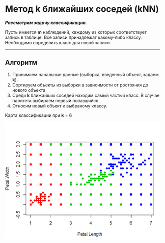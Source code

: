 # Метод k ближайших соседей (kNN)

***Рассмотрим задачу классификации.***

Пусть имеется **m** наблюдений, каждому из которых соответствует запись в таблице. Все записи принадлежат какому-либо классу. Необходимо определить класс для новой записи.

---

## Алгоритм
1. Принимаем начальные данные (выборка, введенный объект, задаем **k**).
2. Сортируем объекты из выборки в зависимости от ростояния до нового объекта.
3. Среди **k** ближайших соседей находим самый частый класс. В случае паритета выбираем первый попавшийся.
4. Относим новый объект к выбраному классу.

Карта классификации при **k** = 6

![Ну нет ее и все! Отстань!](/kNN/6NN.PNG)
